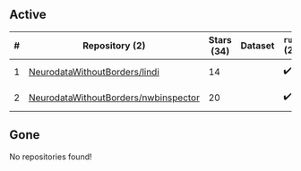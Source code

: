 ## Active
| # | Repository (2) | Stars (34) | Dataset | `run` (2) | `containers-run` | Last Modified |
| --- | --- | --- | --- | --- | --- | --- |
| 1 | [NeurodataWithoutBorders/lindi](https://github.com/NeurodataWithoutBorders/lindi) | 14 |  | :heavy_check_mark: |  | 2025-05-30 21:07:08+00:00 |
| 2 | [NeurodataWithoutBorders/nwbinspector](https://github.com/NeurodataWithoutBorders/nwbinspector) | 20 |  | :heavy_check_mark: |  | 2025-08-11 18:00:05+00:00 |

## Gone
No repositories found!
